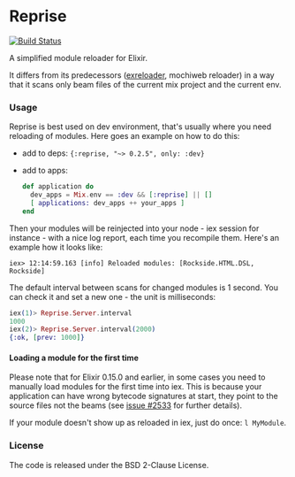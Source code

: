 # Reprise
[![Build Status](https://travis-ci.org/herenowcoder/reprise.svg?branch=master)](https://travis-ci.org/herenowcoder/reprise)

A simplified module reloader for Elixir.

It differs from its predecessors ([exreloader][1], mochiweb reloader)
in a way that it scans only beam files of the current mix project
and the current env.

[1]: http://github.com/yrashk/exreloader

### Usage

Reprise is best used on dev environment, that's usually where
you need reloading of modules. Here goes an example on how
to do this:

- add to deps: 
  `{:reprise, "~> 0.2.5", only: :dev}`

- add to apps:
    ```Elixir
    def application do
      dev_apps = Mix.env == :dev && [:reprise] || []
      [ applications: dev_apps ++ your_apps ]
    end
    ```

Then your modules will be reinjected into your node - iex session
for instance - with a nice log report, each time you recompile them.
Here's an example how it looks like:
```
iex> 12:14:59.163 [info] Reloaded modules: [Rockside.HTML.DSL, Rockside]
```

The default interval between scans for changed modules is 1 second.
You can check it and set a new one - the unit is milliseconds:
```Elixir
iex(1)> Reprise.Server.interval
1000
iex(2)> Reprise.Server.interval(2000)
{:ok, [prev: 1000]}
```

#### Loading a module for the first time

Please note that for Elixir 0.15.0 and earlier, in some cases
you need to manually load modules for the first time into iex.
This is because your application can have wrong bytecode signatures at start,
they point to the source files not the beams (see [issue #2533][beambug]
for further details).

If your module doesn't show up as reloaded in iex, just do once: `l MyModule`.

[beambug]: https://github.com/elixir-lang/elixir/issues/2533

### License

The code is released under the BSD 2-Clause License.

